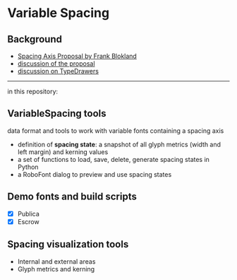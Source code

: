 Variable Spacing
================

Background
----------

- [Spacing Axis Proposal by Frank Blokland](http://github.com/Microsoft/OpenTypeDesignVariationAxisTags/blob/master/Proposals/Spacing_Axis/ProposalSummary.md)
- [discussion of the proposal](https://github.com/Microsoft/OpenTypeDesignVariationAxisTags/issues/11)
- [discussion on TypeDrawers](https://typedrawers.com/discussion/2088/otvar-spacing-axis)

- - -

in this repository:

VariableSpacing tools
---------------------

data format and tools to work with variable fonts containing a spacing axis

- definition of **spacing state**: a snapshot of all glyph metrics (width and left margin) and kerning values
- a set of functions to load, save, delete, generate spacing states in Python
- a RoboFont dialog to preview and use spacing states

Demo fonts and build scripts
----------------------------

- [x] Publica
- [x] Escrow

Spacing visualization tools
---------------------------

- Internal and external areas
- Glyph metrics and kerning
